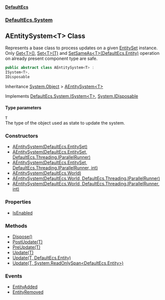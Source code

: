 #### [DefaultEcs](./index.md 'index')
### [DefaultEcs.System](./DefaultEcs-System.md 'DefaultEcs.System')
## AEntitySystem&lt;T&gt; Class
Represents a base class to process updates on a given [EntitySet](./DefaultEcs-EntitySet.md 'DefaultEcs.EntitySet') instance.  
Only [Get&lt;T&gt;()](./DefaultEcs-Entity-Get-T-().md 'DefaultEcs.Entity.Get&lt;T&gt;()'), [Set&lt;T&gt;(T)](./DefaultEcs-Entity-Set-T-(T).md 'DefaultEcs.Entity.Set&lt;T&gt;(T)') and [SetSameAs&lt;T&gt;(DefaultEcs.Entity)](./DefaultEcs-Entity-SetSameAs-T-(DefaultEcs-Entity).md 'DefaultEcs.Entity.SetSameAs&lt;T&gt;(DefaultEcs.Entity)') operation on already present component type are safe.  
```csharp
public abstract class AEntitySystem<T> :
ISystem<T>,
IDisposable
```
Inheritance [System.Object](https://docs.microsoft.com/en-us/dotnet/api/System.Object 'System.Object') &gt; [AEntitySystem&lt;T&gt;](./DefaultEcs-System-AEntitySystem-T-.md 'DefaultEcs.System.AEntitySystem&lt;T&gt;')  

Implements [DefaultEcs.System.ISystem&lt;](./DefaultEcs-System-ISystem-T-.md 'DefaultEcs.System.ISystem&lt;T&gt;')[T](#DefaultEcs-System-AEntitySystem-T--T 'DefaultEcs.System.AEntitySystem&lt;T&gt;.T')[&gt;](./DefaultEcs-System-ISystem-T-.md 'DefaultEcs.System.ISystem&lt;T&gt;'), [System.IDisposable](https://docs.microsoft.com/en-us/dotnet/api/System.IDisposable 'System.IDisposable')  
#### Type parameters
<a name='DefaultEcs-System-AEntitySystem-T--T'></a>
`T`  
The type of the object used as state to update the system.  
  
### Constructors
- [AEntitySystem(DefaultEcs.EntitySet)](./DefaultEcs-System-AEntitySystem-T--AEntitySystem(DefaultEcs-EntitySet).md 'DefaultEcs.System.AEntitySystem&lt;T&gt;.AEntitySystem(DefaultEcs.EntitySet)')
- [AEntitySystem(DefaultEcs.EntitySet, DefaultEcs.Threading.IParallelRunner)](./DefaultEcs-System-AEntitySystem-T--AEntitySystem(DefaultEcs-EntitySet_DefaultEcs-Threading-IParallelRunner).md 'DefaultEcs.System.AEntitySystem&lt;T&gt;.AEntitySystem(DefaultEcs.EntitySet, DefaultEcs.Threading.IParallelRunner)')
- [AEntitySystem(DefaultEcs.EntitySet, DefaultEcs.Threading.IParallelRunner, int)](./DefaultEcs-System-AEntitySystem-T--AEntitySystem(DefaultEcs-EntitySet_DefaultEcs-Threading-IParallelRunner_int).md 'DefaultEcs.System.AEntitySystem&lt;T&gt;.AEntitySystem(DefaultEcs.EntitySet, DefaultEcs.Threading.IParallelRunner, int)')
- [AEntitySystem(DefaultEcs.World)](./DefaultEcs-System-AEntitySystem-T--AEntitySystem(DefaultEcs-World).md 'DefaultEcs.System.AEntitySystem&lt;T&gt;.AEntitySystem(DefaultEcs.World)')
- [AEntitySystem(DefaultEcs.World, DefaultEcs.Threading.IParallelRunner)](./DefaultEcs-System-AEntitySystem-T--AEntitySystem(DefaultEcs-World_DefaultEcs-Threading-IParallelRunner).md 'DefaultEcs.System.AEntitySystem&lt;T&gt;.AEntitySystem(DefaultEcs.World, DefaultEcs.Threading.IParallelRunner)')
- [AEntitySystem(DefaultEcs.World, DefaultEcs.Threading.IParallelRunner, int)](./DefaultEcs-System-AEntitySystem-T--AEntitySystem(DefaultEcs-World_DefaultEcs-Threading-IParallelRunner_int).md 'DefaultEcs.System.AEntitySystem&lt;T&gt;.AEntitySystem(DefaultEcs.World, DefaultEcs.Threading.IParallelRunner, int)')
### Properties
- [IsEnabled](./DefaultEcs-System-AEntitySystem-T--IsEnabled.md 'DefaultEcs.System.AEntitySystem&lt;T&gt;.IsEnabled')
### Methods
- [Dispose()](./DefaultEcs-System-AEntitySystem-T--Dispose().md 'DefaultEcs.System.AEntitySystem&lt;T&gt;.Dispose()')
- [PostUpdate(T)](./DefaultEcs-System-AEntitySystem-T--PostUpdate(T).md 'DefaultEcs.System.AEntitySystem&lt;T&gt;.PostUpdate(T)')
- [PreUpdate(T)](./DefaultEcs-System-AEntitySystem-T--PreUpdate(T).md 'DefaultEcs.System.AEntitySystem&lt;T&gt;.PreUpdate(T)')
- [Update(T)](./DefaultEcs-System-AEntitySystem-T--Update(T).md 'DefaultEcs.System.AEntitySystem&lt;T&gt;.Update(T)')
- [Update(T, DefaultEcs.Entity)](./DefaultEcs-System-AEntitySystem-T--Update(T_DefaultEcs-Entity).md 'DefaultEcs.System.AEntitySystem&lt;T&gt;.Update(T, DefaultEcs.Entity)')
- [Update(T, System.ReadOnlySpan&lt;DefaultEcs.Entity&gt;)](./DefaultEcs-System-AEntitySystem-T--Update(T_System-ReadOnlySpan-DefaultEcs-Entity-).md 'DefaultEcs.System.AEntitySystem&lt;T&gt;.Update(T, System.ReadOnlySpan&lt;DefaultEcs.Entity&gt;)')
### Events
- [EntityAdded](./DefaultEcs-System-AEntitySystem-T--EntityAdded.md 'DefaultEcs.System.AEntitySystem&lt;T&gt;.EntityAdded')
- [EntityRemoved](./DefaultEcs-System-AEntitySystem-T--EntityRemoved.md 'DefaultEcs.System.AEntitySystem&lt;T&gt;.EntityRemoved')
